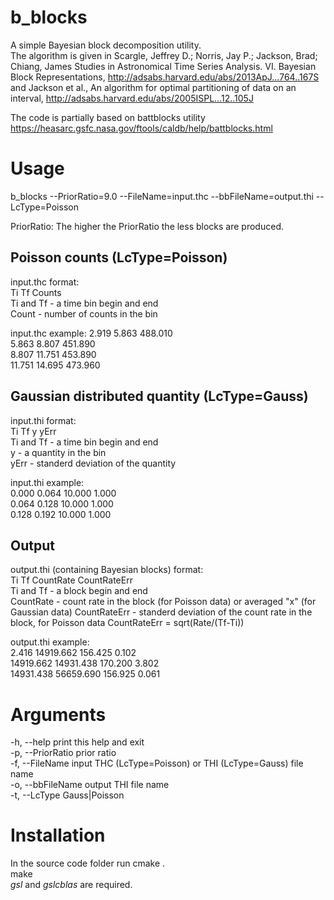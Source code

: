 # b_blocks
A simple Bayesian block decomposition utility.  
The algorithm is given in Scargle, Jeffrey D.; Norris, Jay P.; Jackson, Brad; Chiang, James
Studies in Astronomical Time Series Analysis. VI. Bayesian Block Representations,
http://adsabs.harvard.edu/abs/2013ApJ...764..167S and 
Jackson et al., An algorithm for optimal partitioning of data on an interval,
http://adsabs.harvard.edu/abs/2005ISPL...12..105J  

The code is partially based on battblocks utility
https://heasarc.gsfc.nasa.gov/ftools/caldb/help/battblocks.html

# Usage
b_blocks --PriorRatio=9.0 --FileName=input.thc --bbFileName=output.thi --LcType=Poisson

PriorRatio:
The higher the PriorRatio the less blocks are produced. 

## Poisson counts (LcType=Poisson)
input.thc format:  
Ti Tf Counts  
Ti and Tf - a time bin begin and end  
Count - number of counts in the bin  

input.thc example:
 2.919   5.863   488.010  
 5.863   8.807   451.890  
 8.807  11.751   453.890  
11.751  14.695   473.960  

## Gaussian distributed quantity (LcType=Gauss)
input.thi format:  
Ti Tf y yErr  
Ti and Tf - a time bin begin and end  
y - a quantity in the bin  
yErr - standerd deviation of the quantity  

input.thi example:  
0.000 0.064  10.000  1.000  
0.064 0.128  10.000  1.000  
0.128 0.192  10.000  1.000  

## Output
output.thi (containing Bayesian blocks) format:  
Ti Tf CountRate CountRateErr  
Ti and Tf - a block begin and end  
CountRate - count rate in the block (for Poisson data) or averaged "x" (for Gaussian data)
CountRateErr - standerd deviation of the count rate in the block, for Poisson data CountRateErr = sqrt(Rate/(Tf-Ti))

output.thi example:  
    2.416 14919.662  156.425    0.102  
14919.662 14931.438  170.200    3.802  
14931.438 56659.690  156.925    0.061  

# Arguments
-h, --help         print this help and exit  
-p, --PriorRatio   prior ratio  
-f, --FileName     input THC (LcType=Poisson) or THI (LcType=Gauss) file name  
-o, --bbFileName   output THI file name  
-t, --LcType       Gauss|Poisson  

# Installation
In the source code folder run
cmake .  
make  
*gsl* and *gslcblas* are required.
